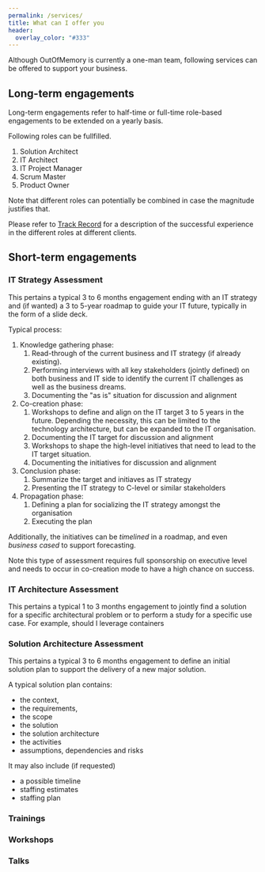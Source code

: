 ```yaml
---
permalink: /services/
title: What can I offer you
header: 
  overlay_color: "#333"
---
```

Although OutOfMemory is currently a one-man team, following services can be offered to support your business.
## Long-term engagements 
Long-term engagements refer to half-time or full-time role-based engagements to be extended on a yearly basis.

Following roles can be fullfilled.
1. Solution Architect 
2. IT Architect
3. IT Project Manager
4. Scrum Master 
5. Product Owner

Note that different roles can potentially be combined in case the magnitude justifies that.

Please refer to [Track Record](https://www.outofmemory.consulting/resume) for a description of the successful experience in the different roles at different clients.

## Short-term engagements
### IT Strategy Assessment
This pertains a typical 3 to 6 months engagement ending with an IT strategy and (if wanted) a 3 to 5-year roadmap to guide your IT future, typically in the form of a slide deck.

Typical process:
1. Knowledge gathering phase: 
    1. Read-through of the current business and IT strategy (if already existing).
    2. Performing interviews with all key stakeholders (jointly defined) on both business and IT side to identify the current IT challenges as well as the business dreams. 
    3. Documenting the "as is" situation for discussion and alignment
2. Co-creation phase: 
    1. Workshops to define and align on the IT target 3 to 5 years in the future. Depending the necessity, this can be limited to the technology architecture, but can be expanded to the IT organisation.
    2. Documenting the IT target for discussion and alignment
    3. Workshops to shape the high-level initiatives that need to lead to the IT target situation. 
    4. Documenting the initiatives for discussion and alignment
3. Conclusion phase: 
    1. Summarize the target and initiaves as IT strategy
    2. Presenting the IT strategy to C-level or similar stakeholders
4. Propagation phase:    
    1. Defining a plan for socializing the IT strategy amongst the organisation 
    2. Executing the plan

Additionally, the initiatives can be _timelined_ in a roadmap, and even _business cased_ to support forecasting.

Note this type of assessment requires full sponsorship on executive level and needs to occur in co-creation mode to have a high chance on success.

### IT Architecture Assessment
This pertains a typical 1 to 3 months engagement to jointly find a solution for a specific architectural problem or to perform a study for a specific use case. For example, should I leverage containers 

### Solution Architecture Assessment 
This pertains a typical 3 to 6 months engagement to define an initial solution plan to support the delivery of a new major solution. 

A typical solution plan contains:
- the context, 
- the requirements, 
- the scope
- the solution
- the solution architecture
- the activities
- assumptions, dependencies and risks

It may also include (if requested)
- a possible timeline 
- staffing estimates 
- staffing plan



### Trainings
### Workshops
### Talks 
